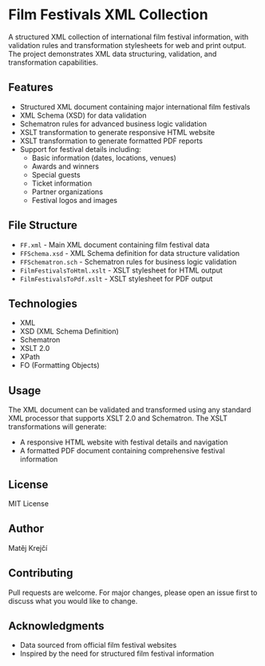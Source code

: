 # Film Festivals XML Collection

A structured XML collection of international film festival information, with validation rules and transformation stylesheets for web and print output. The project demonstrates XML data structuring, validation, and transformation capabilities.

## Features
- Structured XML document containing major international film festivals
- XML Schema (XSD) for data validation 
- Schematron rules for advanced business logic validation
- XSLT transformation to generate responsive HTML website
- XSLT transformation to generate formatted PDF reports
- Support for festival details including:
  - Basic information (dates, locations, venues)
  - Awards and winners
  - Special guests
  - Ticket information
  - Partner organizations
  - Festival logos and images

## File Structure
- `FF.xml` - Main XML document containing film festival data
- `FFSchema.xsd` - XML Schema definition for data structure validation
- `FFSchematron.sch` - Schematron rules for business logic validation
- `FilmFestivalsToHtml.xslt` - XSLT stylesheet for HTML output
- `FilmFestivalsToPdf.xslt` - XSLT stylesheet for PDF output

## Technologies
- XML
- XSD (XML Schema Definition)
- Schematron
- XSLT 2.0
- XPath
- FO (Formatting Objects)

## Usage
The XML document can be validated and transformed using any standard XML processor that supports XSLT 2.0 and Schematron. The XSLT transformations will generate:
- A responsive HTML website with festival details and navigation
- A formatted PDF document containing comprehensive festival information

## License
MIT License

## Author
Matěj Krejčí

## Contributing
Pull requests are welcome. For major changes, please open an issue first to discuss what you would like to change.

## Acknowledgments
- Data sourced from official film festival websites
- Inspired by the need for structured film festival information
